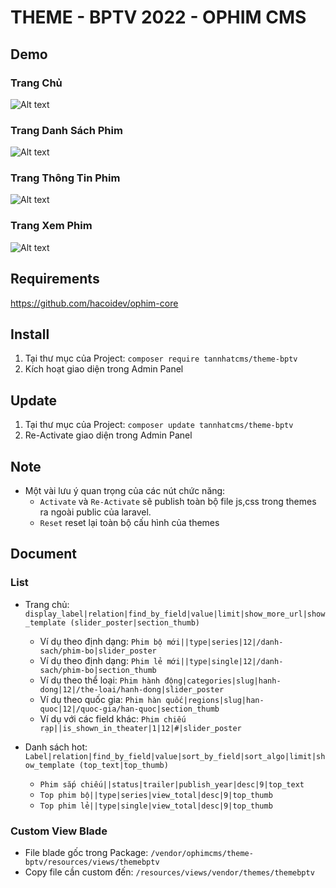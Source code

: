 # THEME - BPTV 2022 - OPHIM CMS

## Demo
### Trang Chủ
![Alt text](https://i.ibb.co/MBSg0Dr/BPTV-INDEX.png "Home Page")

### Trang Danh Sách Phim
![Alt text](https://i.ibb.co/vZ6FKCN/BPTV-CATALOG.png "Catalog Page")

### Trang Thông Tin Phim
![Alt text](https://i.ibb.co/gwTv76L/BPTV-SINGLE.png "Single Page")

### Trang Xem Phim
![Alt text](https://i.ibb.co/zFL4LKT/BPTV-EPISODE.png "Episode Page")

## Requirements
https://github.com/hacoidev/ophim-core

## Install
1. Tại thư mục của Project: `composer require tannhatcms/theme-bptv`
2. Kích hoạt giao diện trong Admin Panel

## Update
1. Tại thư mục của Project: `composer update tannhatcms/theme-bptv`
2. Re-Activate giao diện trong Admin Panel

## Note
- Một vài lưu ý quan trọng của các nút chức năng:
    + `Activate` và `Re-Activate` sẽ publish toàn bộ file js,css trong themes ra ngoài public của laravel.
    + `Reset` reset lại toàn bộ cấu hình của themes
    
## Document
### List
- Trang chủ: `display_label|relation|find_by_field|value|limit|show_more_url|show_template (slider_poster|section_thumb)`
    + Ví dụ theo định dạng: `Phim bộ mới||type|series|12|/danh-sach/phim-bo|slider_poster`
    + Ví dụ theo định dạng: `Phim lẻ mới||type|single|12|/danh-sach/phim-bo|section_thumb`
    + Ví dụ theo thể loại: `Phim hành động|categories|slug|hanh-dong|12|/the-loai/hanh-dong|slider_poster`
    + Ví dụ theo quốc gia: `Phim hàn quốc|regions|slug|han-quoc|12|/quoc-gia/han-quoc|section_thumb`
    + Ví dụ với các field khác: `Phim chiếu rạp||is_shown_in_theater|1|12|#|slider_poster`

- Danh sách hot:  `Label|relation|find_by_field|value|sort_by_field|sort_algo|limit|show_template (top_text|top_thumb)`
    + `Phim sắp chiếu||status|trailer|publish_year|desc|9|top_text`
    + `Top phim bộ||type|series|view_total|desc|9|top_thumb`
    + `Top phim lẻ||type|single|view_total|desc|9|top_thumb`

### Custom View Blade
- File blade gốc trong Package: `/vendor/ophimcms/theme-bptv/resources/views/themebptv`
- Copy file cần custom đến: `/resources/views/vendor/themes/themebptv`
